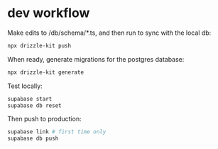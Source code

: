 # dev workflow

Make edits to /db/schema/*.ts, and then run to sync with the local db:

```bash
npx drizzle-kit push
```

When ready, generate migrations for the postgres database:

```bash
npx drizzle-kit generate
```

Test locally:

```bash
supabase start
supabase db reset
```

Then push to production:

```bash
supabase link # first time only
supabase db push
```
